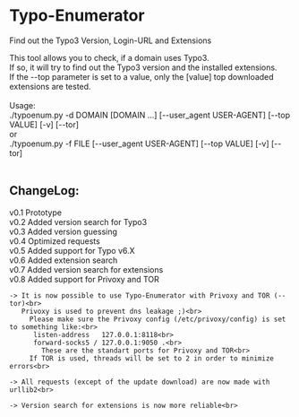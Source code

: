 Typo-Enumerator
===============

Find out the Typo3 Version, Login-URL and Extensions

This tool allows you to check, if a domain uses Typo3.<br>
If so, it will try to find out the Typo3 version and the installed extensions.<br>
If the --top parameter is set to a value, only the [value] top downloaded extensions are tested.<br><br>
Usage:<br>
./typoenum.py -d DOMAIN [DOMAIN ...] [--user_agent USER-AGENT] [--top VALUE] [-v] [--tor] <br>
or <br>
./typoenum.py -f FILE [--user_agent USER-AGENT] [--top VALUE] [-v] [--tor]
<br>
<br>

## ChangeLog:
v0.1 Prototype   			             
v0.2 Added version search for Typo3 	     
v0.3 Added version guessing		     	     
v0.4 Optimized requests 		     		       
v0.5 Added support for Typo v6.X  	       
v0.6 Added extension search		     	     
v0.7 Added version search for extensions  
v0.8 Added support for Privoxy and TOR
```
-> It is now possible to use Typo-Enumerator with Privoxy and TOR (--tor)<br>
   Privoxy is used to prevent dns leakage ;)<br>
	 Please make sure the Privoxy config (/etc/privoxy/config) is set to something like:<br>
      listen-address   127.0.0.1:8118<br>
      forward-socks5 / 127.0.0.1:9050 .<br>
   		These are the standart ports for Privoxy and TOR<br>
	 If TOR is used, threads will be set to 2 in order to minimize errors<br>

-> All requests (except of the update download) are now made with urllib2<br>

-> Version search for extensions is now more reliable<br>
```
